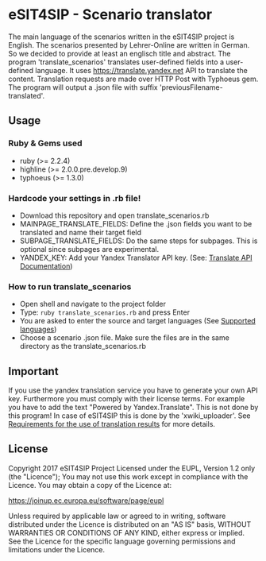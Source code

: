 # eSIT4SIP - Scenario translator
The main language of the scenarios written in the eSIT4SIP project is English. The scenarios presented by Lehrer-Online are written in German.  So we decided to provide at least an englisch title and abstract. The program 'translate_scenarios' translates user-defined fields into a user-defined language. It uses https://translate.yandex.net API to translate the content. Translation requests are made over HTTP Post with Typhoeus gem. The program will output a .json file with suffix 'previousFilename-translated'.

## Usage

### Ruby & Gems used

* ruby (>= 2.2.4)
* highline (>= 2.0.0.pre.develop.9)
* typhoeus (>= 1.3.0)

### Hardcode your settings in .rb file!

* Download this repository and open translate_scenarios.rb
* MAINPAGE_TRANSLATE_FIELDS: Define the .json fields you want to be translated and name their target field
* SUBPAGE_TRANSLATE_FIELDS: Do the same steps for subpages. This is optional since subpages are experimental.
* YANDEX_KEY: Add your Yandex Translator API key. (See: [Translate API Documentation](https://tech.yandex.com/translate/doc/dg/concepts/About-docpage/))

### How to run translate_scenarios

* Open shell and navigate to the project folder
* Type: ```ruby translate_scenarios.rb``` and press Enter
* You are asked to enter the source and target languages (See [Supported languages](https://tech.yandex.com/translate/doc/dg/concepts/api-overview-docpage/))
* Choose a scenario .json file. Make sure the files are in the same directory as the translate_scenarios.rb

## Important
If you use the yandex translation service you have to generate your own API key. Furthermore you must comply with their license terms. For example you have to add the text "Powered by Yandex.Translate". This is not done by this program! In case of eSIT4SIP this is done by the 'xwiki_uploader'. See [Requirements for the use of translation results](https://tech.yandex.com/translate/doc/dg/concepts/design-requirements-docpage/) for more details.

## License
Copyright 2017 eSIT4SIP Project
Licensed under the EUPL, Version 1.2 only (the "Licence");
You may not use this work except in compliance with the Licence.
You may obtain a copy of the Licence at:

https://joinup.ec.europa.eu/software/page/eupl

Unless required by applicable law or agreed to in writing, software distributed under the Licence is distributed on an "AS IS" basis, WITHOUT WARRANTIES OR CONDITIONS OF ANY KIND, either express or implied. See the Licence for the specific language governing permissions and limitations under the Licence.